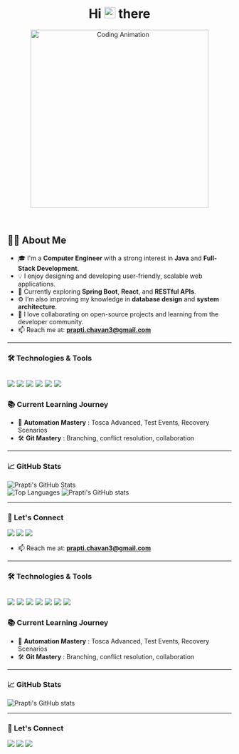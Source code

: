 

<h1 align="center">Hi <img src="https://raw.githubusercontent.com/Tarikul-Islam-Anik/Telegram-Animated-Emojis/main/People/Waving%20Hand.webp" alt="Waving Hand" width="25" height="25" /> there   </h1>


<p align="center">
  <img src="https://user-images.githubusercontent.com/74038190/212750155-3ceddfbd-19d3-40a3-87af-8d329c8323c4.gif" width="400" alt="Coding Animation">
</p>

<br>

## 👩‍💻 About Me


- 🎓 I'm a **Computer Engineer** with a strong interest in **Java** and **Full-Stack Development**.  
- 💡 I enjoy designing and developing user-friendly, scalable web applications.  
- 🌱 Currently exploring **Spring Boot**, **React**, and **RESTful APIs**.  
- ⚙️ I’m also improving my knowledge in **database design** and **system architecture**.  
- 🤝 I love collaborating on open-source projects and learning from the developer community.
- 📫 Reach me at: **prapti.chavan3@gmail.com**


---

### 🛠️ Technologies & Tools

<h2>
  <img src="https://img.shields.io/badge/Java-007396?style=flat&logo=java&logoColor=white" />
  <img src="https://img.shields.io/badge/Tosca-0175C2?style=flat&logo=tricentis&logoColor=white" />
  <img src="https://img.shields.io/badge/Postman-FF6C37?style=flat&logo=postman&logoColor=white" />
  <img src="https://img.shields.io/badge/Git-F05032?style=flat&logo=git&logoColor=white" />
  <img src="https://img.shields.io/badge/Jenkins-D24939?style=flat&logo=jenkins&logoColor=white" />
  <img src="https://img.shields.io/badge/VSCode-007ACC?style=flat&logo=visualstudiocode&logoColor=white" />
</h2>



### 📚 Current Learning Journey

- 🧠 **Automation Mastery** : Tosca Advanced, Test Events, Recovery Scenarios  
- 🛠️ **Git Mastery** : Branching, conflict resolution, collaboration  

---

### 📈 GitHub Stats

![Prapti's GitHub Stats](https://github-readme-stats.vercel.app/api?username=YOUR_GITHUB_USERNAME&show_icons=true&theme=tokyonight)  
![Top Languages](https://github-readme-stats.vercel.app/api/top-langs/?username=YOUR_GITHUB_USERNAME&layout=compact&theme=tokyonight)
![Prapti's GitHub stats](https://github-readme-stats.vercel.app/api?username=prapti3&theme=aura&show_icons=true)
  

---

### 🔗 Let's Connect

<p>
  <a href="mailto:praptichavan3@gmail.com"><img src="https://img.shields.io/badge/Gmail-D14836?style=flat&logo=gmail&logoColor=white" /></a>
  <a href="https://www.linkedin.com/in/prapti-chavan/"><img src="https://img.shields.io/badge/LinkedIn-0077B5?style=flat&logo=linkedin&logoColor=white" /></a>
  <a href="https://github.com/prapti3"><img src="https://img.shields.io/badge/GitHub-100000?style=flat&logo=github&logoColor=white" /></a>
</p>

- 📫 Reach me at: **prapti.chavan3@gmail.com**


---

### 🛠️ Technologies & Tools

<h2>
  <img src="https://img.shields.io/badge/Java-007396?style=flat&logo=java&logoColor=white" />
  <img src="https://img.shields.io/badge/Selenium-43B02A?style=flat&logo=selenium&logoColor=white" />
  <img src="https://img.shields.io/badge/Tosca-0175C2?style=flat&logo=tricentis&logoColor=white" />
  <img src="https://img.shields.io/badge/Postman-FF6C37?style=flat&logo=postman&logoColor=white" />
  <img src="https://img.shields.io/badge/Git-F05032?style=flat&logo=git&logoColor=white" />
  <img src="https://img.shields.io/badge/Jenkins-D24939?style=flat&logo=jenkins&logoColor=white" />
  <img src="https://img.shields.io/badge/VSCode-007ACC?style=flat&logo=visualstudiocode&logoColor=white" />
</h2>



### 📚 Current Learning Journey

- 🧠 **Automation Mastery** : Tosca Advanced, Test Events, Recovery Scenarios  
- 🛠️ **Git Mastery** : Branching, conflict resolution, collaboration  

---

### 📈 GitHub Stats


  ![Prapti's GitHub stats](https://github-readme-stats.vercel.app/api?username=prapti3&theme=aura&show_icons=true)
  

---

### 🔗 Let's Connect

<p>
  <a href="mailto:praptichavan3@gmail.com"><img src="https://img.shields.io/badge/Gmail-D14836?style=flat&logo=gmail&logoColor=white" /></a>
  <a href="https://www.linkedin.com/in/prapti-chavan/"><img src="https://img.shields.io/badge/LinkedIn-0077B5?style=flat&logo=linkedin&logoColor=white" /></a>
  <a href="https://github.com/prapti3"><img src="https://img.shields.io/badge/GitHub-100000?style=flat&logo=github&logoColor=white" /></a>
</p>
